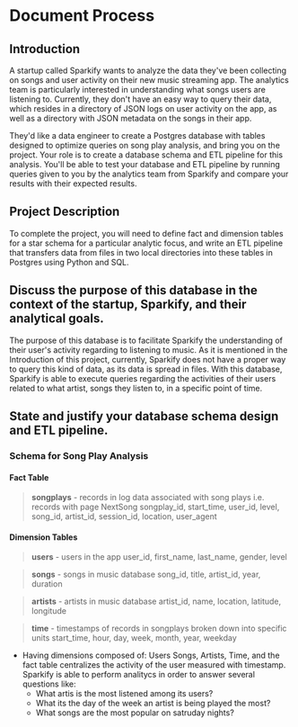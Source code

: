 # Document Process

## Introduction

A startup called Sparkify wants to analyze the data they've been collecting on songs and user activity on their new music streaming app. The analytics team is particularly interested in understanding what songs users are listening to. Currently, they don't have an easy way to query their data, which resides in a directory of JSON logs on user activity on the app, as well as a directory with JSON metadata on the songs in their app.

They'd like a data engineer to create a Postgres database with tables designed to optimize queries on song play analysis, and bring you on the project. Your role is to create a database schema and ETL pipeline for this analysis. You'll be able to test your database and ETL pipeline by running queries given to you by the analytics team from Sparkify and compare your results with their expected results.

## Project Description

To complete the project, you will need to define fact and dimension tables for a star schema for a particular analytic focus, and write an ETL pipeline that transfers data from files in two local directories into these tables in Postgres using Python and SQL. 

## Discuss the purpose of this database in the context of the startup, Sparkify, and their analytical goals.

The purpose of this database is to facilitate Sparkify the understanding of their user's activity regarding to listening to music. As it is mentioned in the Introduction of this project, currently, Sparkify does not have a proper way to query this kind of data, as its data is spread in files.
With this database, Sparkify is able to execute queries regarding the activities of their users related to what artist, songs they listen to, in a specific point of time.

## State and justify your database schema design and ETL pipeline.

### Schema for Song Play Analysis

#### Fact Table
> **songplays** - records in log data associated with song plays i.e. records with page NextSong
        songplay_id, start_time, user_id, level, song_id, artist_id, session_id, location, user_agent

#### Dimension Tables

> **users** - users in the app
        user_id, first_name, last_name, gender, level

> **songs** - songs in music database
        song_id, title, artist_id, year, duration

> **artists** - artists in music database
        artist_id, name, location, latitude, longitude

> **time** - timestamps of records in songplays broken down into specific units
        start_time, hour, day, week, month, year, weekday

* Having dimensions composed of: Users Songs, Artists, Time, and the fact table centralizes the activity of the user measured with timestamp. Sparkify is able to perform analitycs in order to answer several questions like:
    * What artis is the most listened among its users?
    * What its the day of the week an artist is being played the most?
    * What songs are the most popular on satruday nights?

